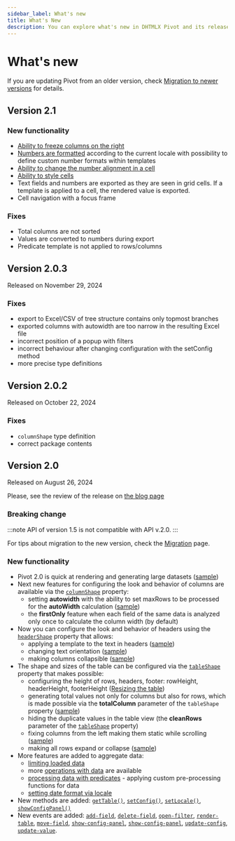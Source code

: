 ```yaml
---
sidebar_label: What's new
title: What's New
description: You can explore what's new in DHTMLX Pivot and its release history in the documentation of the DHTMLX JavaScript UI library. Browse developer guides and API reference, try out code examples and live demos, and download a free 30-day evaluation version of DHTMLX Pivot.
---
```


# What's new

If you are updating Pivot from an older version, check [Migration to newer versions](news/migration.md) for details.

## Version 2.1

### New functionality

- [Ability to freeze columns on the right](/guides/configuration/#freezing-columns)
- [Numbers are formatted](/guides/localization/#number-formatting) according to the current locale with possibility to define custom number formats within templates
- [Ability to change the number alignment in a cell](/guides/stylization/#aligning-numbers-in-a-cell)
- [Ability to style cells](/guides/stylization/#cell-style)
- Text fields and numbers are exported as they are seen in grid cells. If a template is applied to a cell, the rendered value is exported.
- Cell navigation with a focus frame

### Fixes

- Total columns are not sorted
- Values are converted to numbers during export
- Predicate template is not applied to rows/columns

## Version 2.0.3

Released on November 29, 2024

### Fixes

- export to Excel/CSV of tree structure contains only topmost branches
- exported columns with autowidth are too narrow in the resulting Excel file
- incorrect position of a popup with filters
- incorrect behaviour after changing configuration with the setConfig method
- more precise type definitions

## Version 2.0.2

Released on October 22, 2024

### Fixes

- `columnShape` type definition
- correct package contents

## Version 2.0

Released on August 26, 2024

Please, see the review of the release on [the blog page](https://dhtmlx.com/blog/)

### Breaking change

:::note
API of version 1.5 is not compatible with API v.2.0. 
:::

For tips about migration to the new version, check the [Migration](/news/migration) page. 

### New functionality

- Pivot 2.0 is quick at rendering and generating large datasets ([sample](https://snippet.dhtmlx.com/e6qwqrys))
- Next new features for configuring the look and behavior of columns are available via the [`columnShape`](/api/config/columnshape-property) property:
  - setting **autowidth** with the ability to set maxRows to be processed for the **autoWidth** calculation ([sample](https://snippet.dhtmlx.com/tn1yw14m))
  - the **firstOnly** feature when each field of the same data is analyzed only once to calculate the column width (by default) 
- Now you can configure the look and behavior of headers using the [`headerShape`](/api/config/headershape-property) property that allows:  
  - applying a template to the text in headers ([sample](https://snippet.dhtmlx.com/g89r9ryw))
  - changing text orientation ([sample](https://snippet.dhtmlx.com/4qroi8ka))
  - making columns collapsible ([sample](https://snippet.dhtmlx.com/pt2ljmcm))
- The shape and sizes of the table can be configured via the [`tableShape`](/api/config/tableshape-property) property that makes possible:
  - configuring the height of rows, headers, footer: rowHeight, headerHeight, footerHeight ([Resizing the table](/guides/configuration#resizing-the-table))
  - generating total values not only for columns but also for rows, which is made possible via the **totalColumn** parameter of the `tableShape` property ([sample](https://snippet.dhtmlx.com/f0ag0t9t))
  - hiding the duplicate values in the table view (the **cleanRows** parameter of the [`tableShape`](/api/config/tableshape-property) property)
  - fixing columns from the left making them static while scrolling ([sample](https://snippet.dhtmlx.com/lahf729o))
  - making all rows expand or collapse ([sample](https://snippet.dhtmlx.com/i4mi6ejn))
- More features are added to aggregate data:
  - [limiting loaded data](/guides/working-with-data#limiting-loaded-data)
  - more [operations with data](/guides/working-with-data#applying-maths-methods) are available 
  - [processing data with predicates](/guides/working-with-data#processing-data-with-predicates) - applying custom pre-processing functions for data
  - [setting date format via locale](/guides/localization#date-formatting)
- New methods are added: [`getTable()`](/api/methods/gettable-method), [`setConfig()`](/api/methods/setconfig-method), [`setLocale()`](/api/methods/setlocale-method), [`showConfigPanel()`](/api/methods/showconfigpanel-method)  
- New events are added: [`add-field`](/api/events/add-field-event), [`delete-field`](/api/events/delete-field-event), [`open-filter`](/api/events/open-filter-event), [`render-table`](/api/events/render-table-event), [`move-field`](/api/events/move-field-event), [`show-config-panel`](/api/events/show-config-panel-event), [`show-config-panel`](/api/events/show-config-panel-event), [`update-config`](/api/events/update-config-event), [`update-value`](/api/events/update-value-event).
